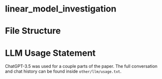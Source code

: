 # linear_model_investigation

# File Structure

# LLM Usage Statement
ChatGPT-3.5 was used for a couple parts of the paper. The full conversation and chat history can be found inside ```other/llm/usage.txt```.